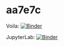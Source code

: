 # aa7e7c
Voila:
[![Binder](https://mybinder.org/badge_logo.svg)](https://mybinder.org/v2/gh/ZarulHanifah/env_plotly_voila/main?urlpath=git-pull%3Frepo%3Dhttps%253A%252F%252Fgithub.com%252FZarulHanifah%252Faa7e7c%26urlpath%3Dvoila%252Frender%252Faa7e7c%252Fmain.ipynb%26branch%3Dmain)

JupyterLab:
[![Binder](https://mybinder.org/badge_logo.svg)](https://mybinder.org/v2/gh/ZarulHanifah/env_plotly_voila/main?urlpath=git-pull%3Frepo%3Dhttps%253A%252F%252Fgithub.com%252FZarulHanifah%252Faa7e7c%26urlpath%3Dlab%252Ftree%252Faa7e7c%252Fmain.ipynb%26branch%3Dmain)

